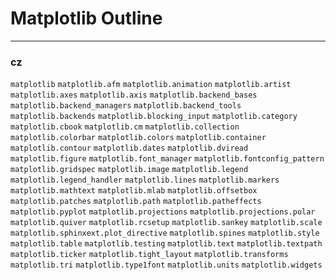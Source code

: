 #   Matplotlib Outline

- - - - -

### cz

`matplotlib`
`matplotlib.afm`
`matplotlib.animation`
`matplotlib.artist`
`matplotlib.axes`
`matplotlib.axis`
`matplotlib.backend_bases`
`matplotlib.backend_managers`
`matplotlib.backend_tools`
`matplotlib.backends`
`matplotlib.blocking_input`
`matplotlib.category`
`matplotlib.cbook`
`matplotlib.cm`
`matplotlib.collection`
`matplotlib.colorbar`
`matplotlib.colors`
`matplotlib.container`
`matplotlib.contour`
`matplotlib.dates`
`matplotlib.dviread`
`matplotlib.figure`
`matplotlib.font_manager`
`matplotlib.fontconfig_pattern`
`matplotlib.gridspec`
`matplotlib.image`
`matplotlib.legend`
`matplotlib.legend_handler`
`matplotlib.lines`
`matplotlib.markers`
`matplotlib.mathtext`
`matplotlib.mlab`
`matplotlib.offsetbox`
`matplotlib.patches`
`matplotlib.path`
`matplotlib.patheffects`
`matplotlib.pyplot`
`matplotlib.projections`
`matplotlib.projections.polar`
`matplotlib.quiver`
`matplotlib.rcsetup`
`matplotlib.sankey`
`matplotlib.scale`
`matplotlib.sphinxext.plot_directive`
`matplotlib.spines`
`matplotlib.style`
`matplotlib.table`
`matplotlib.testing`
`matplotlib.text`
`matplotlib.textpath`
`matplotlib.ticker`
`matplotlib.tight_layout`
`matplotlib.transforms`
`matplotlib.tri`
`matplotlib.type1font`
`matplotlib.units`
`matplotlib.widgets`
